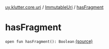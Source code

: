 [uy.klutter.core.uri](../index.md) / [ImmutableUri](index.md) / [hasFragment](.)


# hasFragment

`open fun hasFragment(): Boolean` [(source)](https://github.com/kohesive/klutter/blob/master/core-jdk6/src/main/kotlin/uy/klutter/core/uri/UriBuilder.kt#L45)


